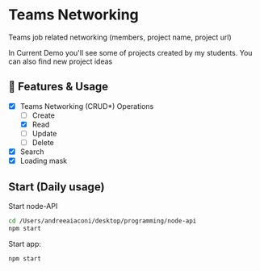 <!-- # means H1 -->
# Teams Networking
Teams job related networking (members, project name, project url)

In Current Demo you'll see some of projects created by my students. You can also find new project ideas
<!-- ## means H2 -->
## 💠 Features & Usage
- [x] Teams Networking (CRUD*) Operations
    - [ ] Create
    - [x] Read
    - [ ] Update
    - [ ] Delete
- [x] Search 
- [x] Loading mask

## Start (Daily usage)

Start node-API
```sh
cd /Users/andreeaiaconi/desktop/programming/node-api
npm start
```

Start app:
```sh
npm start
```

